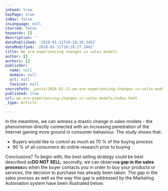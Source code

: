 ```yaml
---
inFeed: true
hasPage: true
inNav: false
inLanguage: null
starred: false
keywords: []
description: ''
datePublished: '2016-01-31T10:18:39.345Z'
dateModified: '2016-01-31T10:18:27.346Z'
title: We are experiencing changes in sales models
author: []
authors: []
publisher:
  name: null
  domain: null
  url: null
  favicon: null
sourcePath: _posts/2016-01-31-we-are-experiencing-changes-in-sales-models.md
published: true
url: we-are-experiencing-changes-in-sales-models/index.html
_type: Article

---
```

In the meantime, we can witness a drastic change in sales models - the phenomenon directly connected with an increasing penetration of the Internet gaining more ground in consumer behaviour. The study shows that:

* Buyers would like to control as much as 70 % of the buying process
* 90 % of all consumers do online research prior to buying

Conclusions? To begin with, the best selling strategy could be best described as**DO NOT SELL**; secondly, we can observe**a gap in the sales process**as when the buyer contacts you in order to buy your products or services, the decision to purchase has already been taken. The gap in the sales process as well as the way this gap is addressed by the Marketing Automation system have been illustrated below.